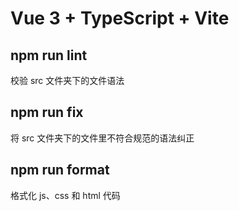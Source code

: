 # Vue 3 + TypeScript + Vite

## npm run lint

校验 src 文件夹下的文件语法

## npm run fix

将 src 文件夹下的文件里不符合规范的语法纠正

## npm run format

格式化 js、css 和 html 代码
